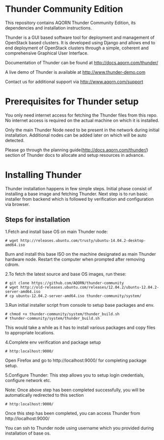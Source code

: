 # Thunder Community Edition

This repository contains AQORN Thunder Community Edition, its dependencies and installation instructions.

Thunder is a GUI based software tool for deployment and management of OpenStack based clusters. It is developed using Django and allows end to end deployment of OpenStack clusters through a simple, coherent and comprehensive Graphical User Interface.

Documentation of Thunder can be found at http://docs.aqorn.com/thunder/

A live demo of Thunder is available at http://www.thunder-demo.com

Contact us for additional support via http://www.aqorn.com/support

Prerequisites for Thunder setup
===============================

You only need internet access for fetching the Thunder files from this repo. No internet access is required on the actual machine on which it is installed.

Only the main Thunder Node need to be present in the network during initial installation. Additional nodes can be added later on which will be auto detected.

Please go through the planning guide(http://docs.aqorn.com/thunder/) section of Thunder docs to allocate and setup resources in advance.

Installing Thunder
======================

Thunder installation happens in few simple steps. Initial phase consist of installing a base image and fetching Thunder. Next step is to run basic installer from backend which is followed by verification and configuration via browser.

Steps for installation
----------------------

1.Fetch and install base OS on main Thunder node:

    # wget http://releases.ubuntu.com/trusty/ubuntu-14.04.2-desktop-amd64.iso
    
    
Burn and install this base ISO on the machine designated as main Thunder hardware node. Restart the computer when prompted after removing cdrom.

2.To fetch the latest source and base OS images, run these:

    # git clone https://github.com/AQORN/thunder-community
    # wget http://old-releases.ubuntu.com/releases/12.04.2/ubuntu-12.04.2-server-amd64.iso
    # cp ubuntu-12.04.2-server-amd64.iso thunder-community/system/

3.Run initial installer script from console to setup base packages and env.

    # chmod +x thunder-community/system/thunder_build.sh
    # thunder-community/system/thunder_build.sh
    

  This would take a while as it has to install various packages and copy files to appropriate locations.

4.Complete env verification and package setup

    # http:localhost:9000/

  Open Firefox and go to http://localhost:9000/ for completing package setup.
 
 
5.Configure Thunder: This step allows you to setup login credentials, configure network etc.

  Note: Once above step has been completed successfully, you will be automatically redirected to this section

    # http:localhost:9000/
    
 Once this step has been completed, you can access Thunder from http://localhost:9000/

You can ssh to Thunder node using username which you provided during installation of base os.
